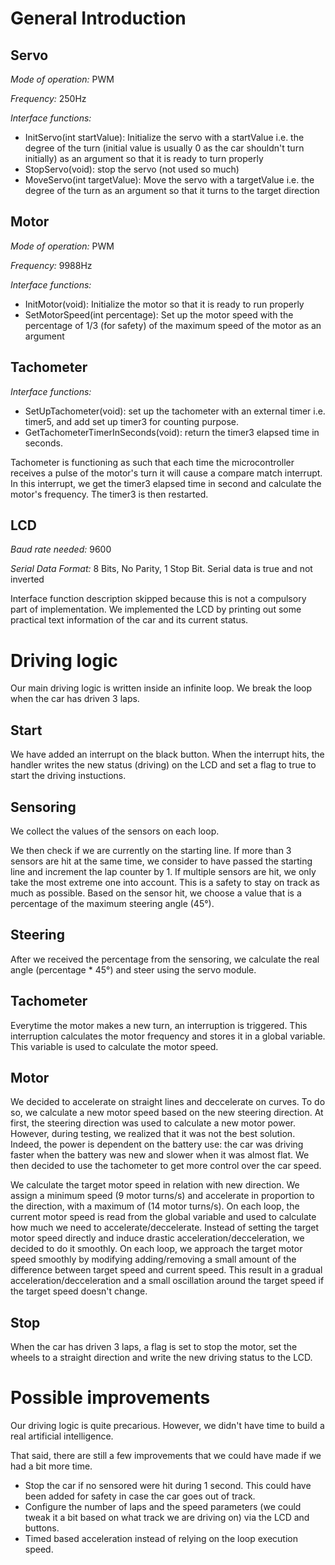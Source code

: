 # General Introduction #

## Servo ##
*Mode of operation:* PWM

*Frequency:* 250Hz

*Interface functions:*

*	InitServo(int startValue): Initialize the servo with a startValue i.e. the degree of the turn (initial value is usually 0 as the car shouldn't turn initially) as an argument so that it is ready to turn properly
*	StopServo(void): stop the servo (not used so much)
*	MoveServo(int targetValue): Move the servo with a targetValue i.e. the degree of the turn as an argument so that it turns to the target direction 

## Motor ##
*Mode of operation:* PWM

*Frequency:* 9988Hz

*Interface functions:*

*	InitMotor(void): Initialize the motor so that it is ready to run properly
*	SetMotorSpeed(int percentage): Set up the motor speed with the percentage of 1/3 (for safety) of the maximum speed of the motor as an argument

## Tachometer ##
*Interface functions:*

*	SetUpTachometer(void): set up the tachometer with an external timer i.e. timer5, and add set up timer3 for counting purpose.
*	GetTachometerTimerInSeconds(void): return the timer3 elapsed time in seconds.

Tachometer is functioning as such that each time the microcontroller receives a pulse of the motor's turn it will cause a compare match interrupt. In this interrupt, we get the timer3 elapsed time in second and calculate the motor's frequency. The timer3 is then restarted.


## LCD ##
*Baud rate needed:* 9600 

*Serial Data Format:* 8 Bits, No Parity, 1 Stop Bit. Serial data is true and not inverted

Interface function description skipped because this is not a compulsory part of implementation. We implemented the LCD by printing out some practical text information of the car and its current status.

# Driving logic #

Our main driving logic is written inside an infinite loop. We break the loop when the car has driven 3 laps. 

## Start ##

We have added an interrupt on the black button. When the interrupt hits, the handler writes the new status (driving) on the LCD and set a flag to true to start the driving instuctions.

## Sensoring ##

We collect the values of the sensors on each loop. 

We then check if we are currently on the starting line. If more than 3 sensors are hit at the same time, we consider to have passed the starting line and increment the lap counter by 1. If multiple sensors are hit, we only take the most extreme one into account. This is a safety to stay on track as much as possible. Based on the sensor hit, we choose a value that is a percentage of the maximum steering angle (45°).

## Steering ##

After we received the percentage from the sensoring, we calculate the real angle (percentage * 45°) and steer using the servo module.

## Tachometer ##

Everytime the motor makes a new turn, an interruption is triggered. This interruption calculates the motor frequency and stores it in a global variable. This variable is used to calculate the motor speed.

## Motor ##

We decided to accelerate on straight lines and deccelerate on curves. To do so, we calculate a new motor speed based on the new steering direction. At first, the steering direction was used to calculate a new motor power. However, during testing, we realized that it was not the best solution. Indeed, the power is dependent on the battery use: the car was driving faster when the battery was new and slower when it was almost flat. We then decided to use the tachometer to get more control over the car speed.

We calculate the target motor speed in relation with new direction. We assign a minimum speed (9 motor turns/s) and accelerate in proportion to the direction, with a maximum of (14 motor turns/s). On each loop, the current motor speed is read from the global variable and used to calculate how much we need to accelerate/deccelerate. Instead of setting the target motor speed directly and induce drastic acceleration/decceleration, we decided to do it smoothly. On each loop, we approach the target motor speed smoothly by modifying adding/removing a small amount of the difference between target speed and current speed. This result in a gradual acceleration/decceleration and a small oscillation around the target speed if the target speed doesn't change.

## Stop ##

When the car has driven 3 laps, a flag is set to stop the motor, set the wheels to a straight direction and write the new driving status to the LCD.

# Possible improvements #

Our driving logic is quite precarious. However, we didn't have time to build a real artificial intelligence.

That said, there are still a few improvements that we could have made if we had a bit more time.

*	Stop the car if no sensored were hit during 1 second. This could have been added for safety in case the car goes out of track.
*	Configure the number of laps and the speed parameters (we could tweak it a bit based on what track we are driving on) via the LCD and buttons.
*	Timed based acceleration instead of relying on the loop execution speed.













